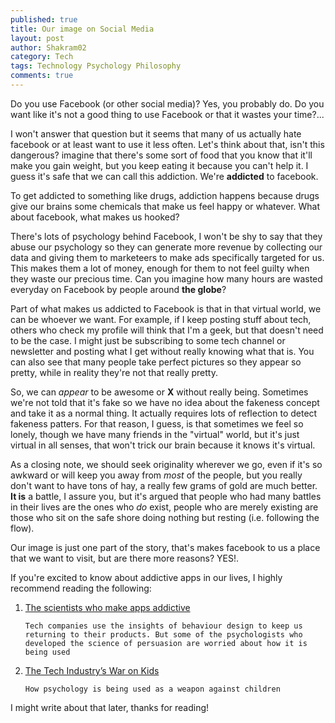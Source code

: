 ```yaml
---
published: true
title: Our image on Social Media
layout: post
author: Shakram02
category: Tech
tags: Technology Psychology Philosophy
comments: true
---
```

Do you use Facebook (or other social media)? Yes, you probably do. Do you want like it's not a good thing to use Facebook or that it wastes your time?...

I won't answer that question but it seems that many of us actually hate facebook or at least want to use it less often. Let's think about that, isn't this dangerous? imagine that there's some sort of food that you know that it'll make you gain weight, but you keep eating it because you can't help it. I guess it's safe that we can call this addiction. We're **addicted** to facebook.

To get addicted to something like drugs, addiction happens because drugs give our brains some chemicals that make us feel happy or whatever. What about facebook, what makes us hooked?

There's lots of psychology behind Facebook, I won't be shy to say that they abuse our psychology so they can generate more revenue by collecting our data and giving them to marketeers to make ads specifically targeted for us. This makes them a lot of money, enough for them to not feel guilty when they waste our precious time. Can you imagine how many hours are wasted everyday on Facebook by people around **the globe**?

Part of what makes us addicted to Facebook is that in that virtual world, we can be whoever we want. For example, if I keep posting stuff about tech, others who check my profile will think that I'm a geek, but that doesn't need to be the case. I might just be subscribing to some tech channel or newsletter and posting what I get without really knowing what that is. You can also see that many people take perfect pictures so they appear so pretty, while in reality they're not that really pretty.

So, we can *appear* to be awesome or **X** without really being. Sometimes we're not told that it's fake so we have no idea about the fakeness concept and take it as a normal thing. It actually requires lots of reflection to detect fakeness patters. For that reason, I guess, is that sometimes we feel so lonely, though we have many friends in the "virtual" world, but it's just virtual in all senses, that won't trick our brain because it knows it's virtual.

As a closing note, we should seek originality wherever we go, even if it's so awkward or will keep you away from *most* of the people, but you really don't want to have tons of hay, a really few grams of gold are much better. **It is** a battle, I assure you, but it's argued that people who had many battles in their lives are the ones who *do* exist, people who are merely existing are those who sit on the safe shore doing nothing but resting (i.e. following the flow). 

Our image is just one part of the story, that's makes facebook to us a place that we want to visit, but are there more reasons? YES!.

If you're excited to know about addictive apps in our lives, I highly recommend reading the following:

1) [The scientists who make apps addictive](https://www.1843magazine.com/features/the-scientists-who-make-apps-addictive)
	
	``` 
	Tech companies use the insights of behaviour design to keep us returning to their products. But some of the psychologists who developed the science of persuasion are worried about how it is being used
	```

2) [The Tech Industry’s War on Kids](https://medium.com/@richardnfreed/the-tech-industrys-psychological-war-on-kids-c452870464ce)
	
	```
	How psychology is being used as a weapon against children
	```

I might write about that later, thanks for reading!